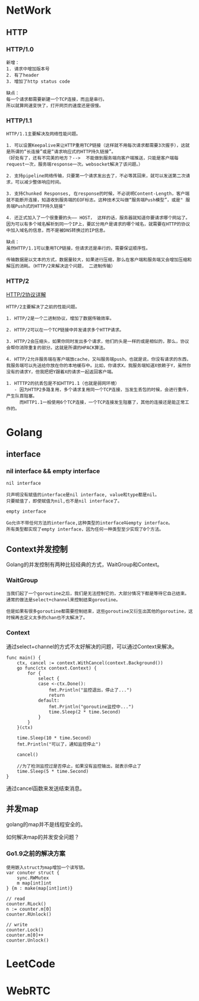 # NetWork
## HTTP
### HTTP/1.0 
```
新增：
1. 请求中增加版本号
2. 有了header
3. 增加了http status code

缺点：
每一个请求都需要新建一个TCP连接，而且是串行。
所以就算网速变快了，打开网页的速度还是很慢。
```

### HTTP/1.1
```
HTTP/1.1主要解决及网络性能问题。

1. 可以设置Keepalive来让HTTP重用TCP链接（这样就不用每次请求都需要3次握手），这就是所谓的“长连接”或是“请求响应式的HTTP持久链接”。
（好处有了，还有不完美的地方？-->  不能做到服务端向客户端推送，只能是客户端每 request一次，服务端response一次。websocket解决了该问题。）

2. 支持pipeline网络传输，只要第一个请求发出去了，不必等其回来，就可以发送第二次请求，可以减少整体响应时间。

3. 支持Chunked Responses, 在response的时候，不必说明Content-Length，客户端就不能断开连接，知道收到服务端的EOF标志。这种技术又叫做“服务端Push模型”，或是" 服务端Push式的HTTP持久链接"

4. 还正式加入了一个很重要的头—— HOST， 这样的话，服务器就知道你要请求哪个网站了。因为可以有多个域名解析到同一个IP上，要区分用户是请求的哪个域名，就需要在HTTP的协议中加入域名的信息，而不是被DNS转换过的IP信息。

缺点：
虽然HTTP/1.1可以重用TCP链接，但请求还是串行的，需要保证顺序性。

传输数据是以文本的方式，数据量较大，如果进行压缩，那么在客户端和服务端又会增加压缩和解压的消耗。（HTTP/2来解决这个问题， 二进制传输）
```

### HTTP/2
[HTTP/2协议详解](https://github.com/zqjflash/http2-protocol)

```
HTTP/2主要解决了之前的性能问题。

1. HTTP/2是一个二进制协议，增加了数据传输效率。

2. HTTP/2可以在一个TCP链接中并发请求多个HTTP请求。

3. HTTP/2会压缩头，如果你同时发出多个请求，他们的头是一样的或是相似的，那么，协议会帮你消除重复的部分。这就是所谓的HPACK算法。

4. HTTP/2允许服务端在客户端放cache，又叫服务端push，也就是说，你没有请求的东西，我服务端可以先送给你放在你的本地缓存中。比如，你请求X，我服务端知道X依赖于Y，虽然你没有的请求Y，但我把把Y跟着X的请求一起返回客户端。
```

```
1. HTTTP2的抗丢包是不如HTTP1.1（也就是弱网环境）
   - 因为HTTP2多路复用，多个请求复用同一个TCP连接，当发生丢包的时候，会进行重传，产生队首阻塞。
     而HTTP1.1一般使用6个TCP连接，一个TCP连接发生阻塞了，其他的连接还是能正常工作的。

```


# Golang
## interface
### nil interface && empty interface
```
nil interface

只声明没有赋值的interface是nil interface, value和type都是nil。
只要赋值了，即使赋值为nil,也不是nil interface了。
```

```
empty interface

Go允许不带任何方法的interface,这种类型的interface叫empty interface。
所有类型都实现了empty interface，因为任何一种类型至少实现了0个方法。
```
## Context并发控制
Golang的并发控制有两种比较经典的方式，WaitGroup和Context。

### WaitGroup
```
当我们起了一个goroutine之后，我们是无法控制它的，大部分情况下都是等待它自己结束。
通常的做法是select+channel来控制结束goroutine。

但是如果有很多goroutine都需要控制结束，这些goroutine又衍生出其他的goroutine，这时候再去定义太多的chan也不太解决了。
```

### Context
通过select+channel的方式不太好解决的问题，可以通过Context来解决。
```
func main() {
	ctx, cancel := context.WithCancel(context.Background())
	go func(ctx context.Context) {
		for {
			select {
			case <-ctx.Done():
				fmt.Println("监控退出，停止了...")
				return
			default:
				fmt.Println("goroutine监控中...")
				time.Sleep(2 * time.Second)
			}
		}
	}(ctx)

	time.Sleep(10 * time.Second)
	fmt.Println("可以了，通知监控停止")

	cancel()
	
	//为了检测监控过是否停止，如果没有监控输出，就表示停止了
	time.Sleep(5 * time.Second)
}
```
通过cancel函数来发送结束消息。

## 并发map
golang的map并不是线程安全的。

如何解决map的并发安全问题？

### Go1.9之前的解决方案
```
使用嵌入struct为map增加一个读写锁。
var conuter struct {
	sync.RWMutex
	m map[int]int
} {m : make(map[int]int)}

// read
counter.RLock()
n := counter.m[0]
counter.RUnlock()

// write
counter.Lock()
counter.m[0]++
counter.Unlock()
```


# LeetCode

# WebRTC
